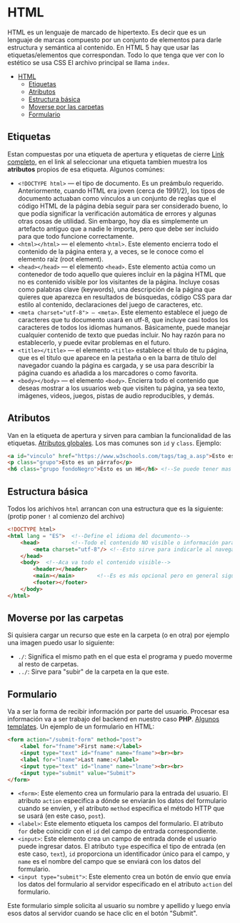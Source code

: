 # HTML
HTML es un lenguaje de marcado de hipertexto. Es decir que es un lenguaje de marcas compuesto por un conjunto de elementos para darle estructura y semántica al contenido. En HTML 5 hay que usar las etiquetas/elementos que correspondan. Todo lo que tenga que ver con lo estético se usa CSS
El archivo principal se llama `index`.

- [HTML](#html)
  - [Etiquetas](#etiquetas)
  - [Atributos](#atributos)
  - [Estructura básica](#estructura-básica)
  - [Moverse por las carpetas](#moverse-por-las-carpetas)
  - [Formulario](#formulario)

## Etiquetas
Estan compuestas por una etiqueta de apertura y etiquetas de cierre [Link completo](https://www.w3schools.com/tags/), en el link al seleccionar una etiqueta tambien muestra los **atributos** propios de esa etiqueta. Algunos comúnes:

- `<!DOCTYPE html>` — el tipo de documento. Es un preámbulo requerido. Anteriormente, cuando HTML era joven (cerca de 1991/2), los tipos de documento actuaban como vínculos a un conjunto de reglas que el código HTML de la página debía seguir para ser considerado bueno, lo que podía significar la verificación automática de errores y algunas otras cosas de utilidad. Sin embargo, hoy día es simplemente un artefacto antiguo que a nadie le importa, pero que debe ser incluido para que todo funcione correctamente.
- `<html></html>` — el elemento `<html>`. Este elemento encierra todo el contenido de la página entera y, a veces, se le conoce como el elemento raíz (root element).
- `<head></head>` — el elemento `<head>`. Este elemento actúa como un contenedor de todo aquello que quieres incluir en la página HTML que no es contenido visible por los visitantes de la página. Incluye cosas como palabras clave (keywords), una descripción de la página que quieres que aparezca en resultados de búsquedas, código CSS para dar estilo al contenido, declaraciones del juego de caracteres, etc.
- `<meta charset="utf-8"> — <meta>`. Este elemento establece el juego de caracteres que tu documento usará en utf-8, que incluye casi todos los caracteres de todos los idiomas humanos. Básicamente, puede manejar cualquier contenido de texto que puedas incluir. No hay razón para no establecerlo, y puede evitar problemas en el futuro.
- `<title></title>` — el elemento `<title>` establece el título de tu página, que es el título que aparece en la pestaña o en la barra de título del navegador cuando la página es cargada, y se usa para describir la página cuando es añadida a los marcadores o como favorita.
- `<body></body>` — el elemento `<body>`. Encierra todo el contenido que deseas mostrar a los usuarios web que visiten tu página, ya sea texto, imágenes, videos, juegos, pistas de audio reproducibles, y demás.
  
## Atributos
Van en la etiqueta de apertura y sirven para cambian la funcionalidad de las etiquetas. [Atributos globales](https://www.w3schools.com/tags/ref_standardattributes.asp).
Los mas comunes son `id` y `class`. Ejemplo:
```html
<a id="vinculo" href="https://www.w3schools.com/tags/tag_a.asp">Esto es un hipervinculo"</a>
<p class="grupo">Esto es un párrafo</p>
<h6 class="grupo fondoNegro">Esto es un H6</h6> <!--Se puede tener mas de una clase-->
```

## Estructura básica
Todos los arichivos `html` arrancan con una estructura que es la siguiente: (protip poner `!` al comienzo del archivo)
```html
<!DOCTYPE html>
<html lang = "ES">  <!--Define el idioma del documento-->
    <head>          <!--Todo el contenido NO visible o información para el navegador-->
        <meta charset="utf-8"/> <!--Esto sirve para indicarle al navegador que caracteres se van a utilizar-->
    </head> 
    <body>  <!--Aca va todo el contenido visible-->
        <header></header>
        <main></main>       <!--Es es más opcional pero en general sigue esta estructura-->
        <footer></footer>
    </body>   
</html>
```

## Moverse por las carpetas
Si quisiera cargar un recurso que este en la carpeta (o en otra) por ejemplo una imagen puedo usar lo siguiente:
- `./`: Significa el mismo path en el que esta el programa y puedo moverme al resto de carpetas.
- `../`: Sirve para "subir" de la carpeta en la que este.

## Formulario
Va a ser la forma de recibir información por parte del usuario. Procesar esa información va a ser trabajo del backend en nuestro caso **PHP**. [Algunos templates](https://freefrontend.com/css-forms/). 
Un ejemplo de un formulario en HTML:

```html
<form action="/submit-form" method="post">
    <label for="fname">First name:</label>
    <input type="text" id="fname" name="fname"><br><br>
    <label for="lname">Last name:</label>
    <input type="text" id="lname" name="lname"><br><br>
    <input type="submit" value="Submit">
</form>
```

- `<form>`: Este elemento crea un formulario para la entrada del usuario. El atributo `action` especifica a dónde se enviarán los datos del formulario cuando se envíen, y el atributo `method` especifica el método HTTP que se usará (en este caso, `post`).
- `<label>`: Este elemento etiqueta los campos del formulario. El atributo `for` debe coincidir con el `id` del campo de entrada correspondiente.
- `<input>`: Este elemento crea un campo de entrada donde el usuario puede ingresar datos. El atributo `type` especifica el tipo de entrada (en este caso, `text`), `id` proporciona un identificador único para el campo, y `name` es el nombre del campo que se enviará con los datos del formulario.
- `<input type="submit">`: Este elemento crea un botón de envío que envía los datos del formulario al servidor especificado en el atributo `action` del formulario.

Este formulario simple solicita al usuario su nombre y apellido y luego envía esos datos al servidor cuando se hace clic en el botón "Submit".